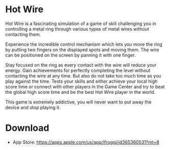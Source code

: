 # Hot Wire

Hot Wire is a fascinating simulation of a game of skill challenging you in controlling a metal ring through various types of metal wires without contacting them.

Experience the incredible control mechanism which lets you move the ring by putting two fingers on the displayed spots and moving them. The wire can be positioned on the screen by panning it with one finger.

Stay focused on the ring as every contact with the wire will reduce your energy. Gain achievements for perfectly completing the level without contacting the wire at any time. But also do not take too much time as you play against the time. Tests your skills and either achieve your local high score time or connect with other players in the Game Center and try to beat the global high score time and be the best Hot Wire player in the world.

This game is extremely addictive, you will never want to put away the device and stop playing it.

# Download

- App Store: https://apps.apple.com/us/app/ifroggi/id365360531?mt=8
